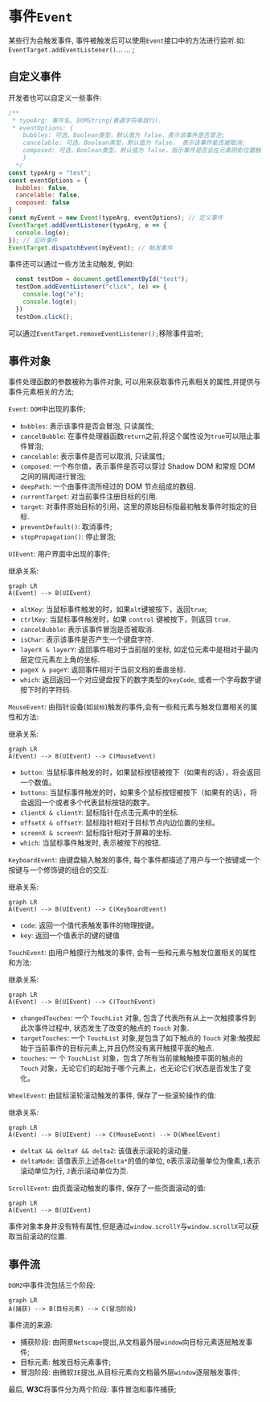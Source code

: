 # 事件```Event```

某些行为会触发事件, 事件被触发后可以使用```Event```接口中的方法进行监听.如: ```EventTarget.addEventListener()```... ... ;

## 自定义事件

开发者也可以自定义一些事件:  

```JavaScript
/**
 * typeArg: 事件名, DOMString(普通字符串就行).
 * eventOptions: {
    bubbles: 可选，Boolean类型，默认值为 false，表示该事件是否冒泡;
    cancelable: 可选，Boolean类型，默认值为 false， 表示该事件能否被取消;
    composed: 可选，Boolean类型，默认值为 false，指示事件是否会在元素阴影位置触发侦听器。阴影指css中box-shadow
    }
  */
const typeArg = "test";
const eventOptions = {
  bubbles: false,
  cancelable: false,
  composed: false
}
const myEvent = new Event(typeArg, eventOptions); // 定义事件
EventTarget.addEventListener(typeArg, e => {
  console.log(e);
}); // 监听事件
EventTarget.dispatchEvent(myEvent); // 触发事件
```

事件还可以通过一些方法主动触发, 例如:

```JavaScript
  const testDom = document.getElementById("test");
  testDom.addEventListener("click", (e) => {
    console.log("e");
    console.log(e);
  })
  testDom.click();
```

可以通过```EventTarget.removeEventListener();```移除事件监听;

## 事件对象

事件处理函数的参数被称为事件对象, 可以用来获取事件元素相关的属性,并提供与事件元素相关的方法;

`Event`: `DOM`中出现的事件;

+ `bubbles`: 表示该事件是否会冒泡, 只读属性;
+ `cancelBubble`: 在事件处理器函数`return`之前,将这个属性设为`true`可以阻止事件冒泡;
+ `cancelable`: 表示事件是否可以取消, 只读属性;
+ `composed`: 一个布尔值，表示事件是否可以穿过 Shadow DOM 和常规 DOM 之间的隔阂进行冒泡;
+ `deepPath`: 一个由事件流所经过的 DOM 节点组成的数组.
+ `currentTarget`: 对当前事件注册目标的引用.
+ `target`: 对事件原始目标的引用，这里的原始目标指最初触发事件时指定的目标.
+ `preventDefault()`: 取消事件;
+ `stopPropagation()`: 停止冒泡;

`UIEvent`: 用户界面中出现的事件;

继承关系:

```mermaid
graph LR
A(Event) --> B(UIEvent)
```

+ `altKey`: 当鼠标事件触发的时，如果`alt`键被按下，返回`true`;
+ `ctrlKey`: 当鼠标事件触发时，如果 `control` 键被按下，则返回 `true`.
+ `cancelBubble`: 表示该事件冒泡是否被取消.
+ `isChar`: 表示该事件是否产生一个键盘字符.
+ `layerX & layerY`: 返回事件相对于当前层的坐标, 如定位元素中是相对于最内层定位元素左上角的坐标.
+ `pageX & pageY`: 返回事件相对于当前文档的垂直坐标.
+ `which`: 返回返回一个对应键盘按下的数字类型的`keyCode`, 或者一个字母数字键按下时的字符码.

`MouseEvent`: 由指针设备(如`鼠标`)触发的事件,会有一些和元素与触发位置相关的属性和方法:  

继承关系:

```mermaid
graph LR
A(Event) --> B(UIEvent) --> C(MouseEvent)
```

+ `button`: 当鼠标事件触发的时，如果鼠标按钮被按下（如果有的话），将会返回一个数值。
+ `buttons`: 当鼠标事件触发的时，如果多个鼠标按钮被按下（如果有的话），将会返回一个或者多个代表鼠标按钮的数字。
+ `clientX & clientY`: 鼠标指针在点击元素中的坐标.
+ `offsetX & offsetY`: 鼠标指针相对于目标节点内边位置的坐标。
+ `screenX & screenY`: 鼠标指针相对于屏幕的坐标.
+ `which`: 当鼠标事件触发时, 表示被按下的按钮.

`KeyboardEvent`: 由键盘输入触发的事件, 每个事件都描述了用户与一个按键或一个按键与一个修饰键的组合的交互:

继承关系:

```mermaid
graph LR
A(Event) --> B(UIEvent) --> C(KeyboardEvent)
```

+ `code`: 返回一个值代表触发事件的物理按键。
+ `key`: 返回一个值表示的键的键值

`TouchEvent`: 由用户触摸行为触发的事件, 会有一些和元素与触发位置相关的属性和方法:

继承关系:

```mermaid
graph LR
A(Event) --> B(UIEvent) --> C(TouchEvent)
```

+ `changedTouches`: 一个 `TouchList` 对象, 包含了代表所有从上一次触摸事件到此次事件过程中, 状态发生了改变的触点的 `Touch` 对象.
+ `targetTouches`: 一个 `TouchList` 对象,是包含了如下触点的 `Touch` 对象:触摸起始于当前事件的目标元素上,并且仍然没有离开触摸平面的触点.
+ `touches`: 一 个 `TouchList` 对象，包含了所有当前接触触摸平面的触点的 `Touch` 对象，无论它们的起始于哪个元素上，也无论它们状态是否发生了变化。

`WheelEvent`: 由鼠标滚轮滚动触发的事件, 保存了一些滚轮操作的值:

继承关系:

```mermaid
graph LR
A(Event) --> B(UIEvent) --> C(MouseEvent) --> D(WheelEvent) 
```

+ `deltaX && deltaY && deltaZ`: 该值表示滚轮的滚动量.
+ `deltaMode`: 该值表示上述各`delta*`的值的单位, `0`表示滚动量单位为像素,`1`表示滚动单位为行, `2`表示滚动单位为页.

`ScrollEvent`: 由页面滚动触发的事件, 保存了一些页面滚动的值:

```mermaid
graph LR
A(Event) --> B(UIEvent)
```

事件对象本身并没有特有属性,但是通过`window.scrollY`与`window.scrollX`可以获取当前滚动的位置.

## 事件流

`DOM2`中事件流包括三个阶段:  

```mermaid
graph LR
A(捕获) --> B(目标元素) --> C(冒泡阶段)
```

事件流的来源:

+ 捕获阶段: 由网景`Netscape`提出,从文档最外层`window`向目标元素逐层触发事件;
+ 目标元素: 触发目标元素事件;
+ 冒泡阶段: 由微软`IE`提出,从目标元素向文档最外层`window`逐层触发事件;

最后, **W3C**将事件分为两个阶段: 事件冒泡和事件捕获;
